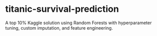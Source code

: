 # titanic-survival-prediction
A top 10% Kaggle solution using Random Forests with hyperparameter tuning, custom imputation, and feature engineering.
